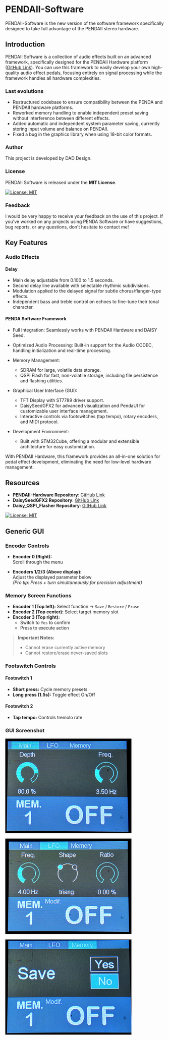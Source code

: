 # PENDAII-Software
PENDAII-Software is the new version of the software framework specifically designed to take full advantage of the PENDAII stereo hardware.

## Introduction
PENDAII Software is a collection of audio effects built on an advanced framework, specifically designed for the PENDAII Hardware platform ([GitHub Link](https://github.com/DADDesign-Projects/PENDAII-Hardware)). You can use this framework to easily develop your own high-quality audio effect pedals, focusing entirely on signal processing while the framework handles all hardware complexities. 

### Last evolutions
- Restructured codebase to ensure compatibility between the PENDA and PENDAII hardware platforms.
- Reworked memory handling to enable independent preset saving without interference between different effects.
- Added automatic and independent system parameter saving, currently storing input volume and balance on PENDAII.
- Fixed a bug in the graphics library when using 18-bit color formats.
    
### Author
This project is developed by DAD Design.

### License
PENDAII Software is released under the **MIT License**.

[![License: MIT](https://img.shields.io/badge/License-MIT-yellow.svg)](LICENSE)

### Feedback
I would be very happy to receive your feedback on the use of this project. If you've worked on any projects using PENDA Software or have suggestions, bug reports, or any questions, don't hesitate to contact me!

## Key Features
### Audio Effects

#### Delay

- Main delay adjustable from 0.100 to 1.5 seconds.
- Second delay line available with selectable rhythmic subdivisions.
- Modulation applied to the delayed signal for subtle chorus/flanger-type effects.
- Independent bass and treble control on echoes to fine-tune their tonal character.
	
#### PENDA Software Framework

- Full Integration: Seamlessly works with PENDAII Hardware and DAISY Seed.
- Optimized Audio Processing: Built-in support for the Audio CODEC, handling initialization and real-time processing.
- Memory Management:
    - SDRAM for large, volatile data storage.
    - QSPI Flash for fast, non-volatile storage, including file persistence and flashing utilities.

- Graphical User Interface (GUI):
    - TFT Display with ST7789 driver support.
    - DaisySeedGFX2 for advanced visualization and PendaUI for customizable user interface management.
    - Interactive controls via footswitches (tap tempo), rotary encoders, and MIDI protocol.

- Development Environment:
    - Built with STM32Cube, offering a modular and extensible architecture for easy customization.

With PENDAII Hardware, this framework provides an all-in-one solution for pedal effect development, eliminating the need for low-level hardware management.

## Resources
- **PENDAII-Hardware Repository**: [GitHub Link](https://github.com/DADDesign-Projects/PENDAII-Hardware)
- **DaisySeedGFX2 Repository**: [GitHub Link](https://github.com/DADDesign-Projects/DaisySeedGFX2)
- **Daisy_QSPI_Flasher Repository**: [GitHub Link](https://github.com/DADDesign-Projects/Daisy_QSPI_Flasher)



[![License: MIT](https://img.shields.io/badge/License-MIT-yellow.svg)](LICENSE)

## Generic GUI
### Encoder Controls

- **Encoder 0 (Right):**  
  Scroll through the menu

- **Encoders 1/2/3 (Above display):**  
  Adjust the displayed parameter below  
  *(Pro tip: Press + turn simultaneously for precision adjustment)*

### Memory Screen Functions
- **Encoder 1 (Top left):** Select function → `Save` / `Restore` / `Erase`
- **Encoder 2 (Top center):** Select target memory slot
- **Encoder 3 (Top right):**  
  - Switch to `Yes` to confirm  
  - Press to execute action

> **Important Notes:**  
> - Cannot erase currently active memory  
> - Cannot restore/erase never-saved slots

### Footswitch Controls

#### Footswitch 1
- **Short press:** Cycle memory presets  
- **Long press (1.5s):** Toggle effect On/Off

#### Footswitch 2
- **Tap tempo:** Controls tremolo rate

### GUI Screenshot
![Image1](Media/PENDA_UI_1.jpg)

![Image2](Media/PENDA_UI_2.jpg)

![Image3](Media/PENDA_UI_3.jpg)


